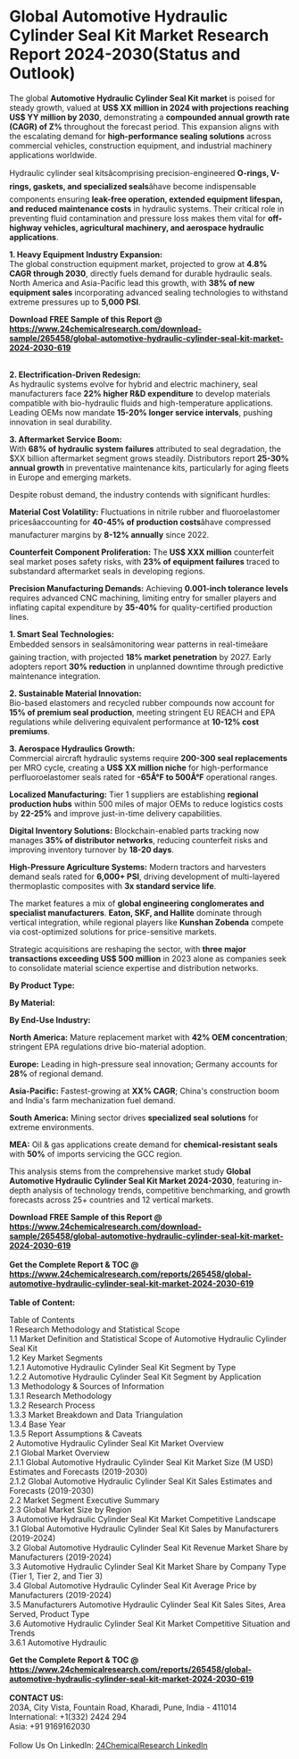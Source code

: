 <h1>Global Automotive Hydraulic Cylinder Seal Kit Market Research Report 2024-2030(Status and Outlook)</h1><p>The global <strong>Automotive Hydraulic Cylinder Seal Kit market</strong> is poised for steady growth, valued at <strong>US$ XX million in 2024 with projections reaching US$ YY million by 2030</strong>, demonstrating a <strong>compounded annual growth rate (CAGR) of Z%</strong> throughout the forecast period. This expansion aligns with the escalating demand for <strong>high-performance sealing solutions</strong> across commercial vehicles, construction equipment, and industrial machinery applications worldwide.</p><p>Hydraulic cylinder seal kitsâcomprising precision-engineered <strong>O-rings, V-rings, gaskets, and specialized seals</strong>âhave become indispensable components ensuring <strong>leak-free operation, extended equipment lifespan, and reduced maintenance costs</strong> in hydraulic systems. Their critical role in preventing fluid contamination and pressure loss makes them vital for <strong>off-highway vehicles, agricultural machinery, and aerospace hydraulic applications</strong>.</p><p><strong>1. Heavy Equipment Industry Expansion:</strong><br>
The global construction equipment market, projected to grow at <strong>4.8% CAGR through 2030</strong>, directly fuels demand for durable hydraulic seals. North America and Asia-Pacific lead this growth, with <strong>38% of new equipment sales</strong> incorporating advanced sealing technologies to withstand extreme pressures up to <strong>5,000 PSI</strong>.</p><div><b>Download FREE Sample of this Report @ 
            <a href="https://www.24chemicalresearch.com/download-sample/265458/global-automotive-hydraulic-cylinder-seal-kit-market-2024-2030-619">
            https://www.24chemicalresearch.com/download-sample/265458/global-automotive-hydraulic-cylinder-seal-kit-market-2024-2030-619</a></b></div><br><p><strong>2. Electrification-Driven Redesign:</strong><br>
As hydraulic systems evolve for hybrid and electric machinery, seal manufacturers face <strong>22% higher R&amp;D expenditure</strong> to develop materials compatible with bio-hydraulic fluids and high-temperature applications. Leading OEMs now mandate <strong>15-20% longer service intervals</strong>, pushing innovation in seal durability.</p><p><strong>3. Aftermarket Service Boom:</strong><br>
With <strong>68% of hydraulic system failures</strong> attributed to seal degradation, the $XX billion aftermarket segment grows steadily. Distributors report <strong>25-30% annual growth</strong> in preventative maintenance kits, particularly for aging fleets in Europe and emerging markets.</p><p>Despite robust demand, the industry contends with significant hurdles:</p><p><strong>Material Cost Volatility:</strong> Fluctuations in nitrile rubber and fluoroelastomer pricesâaccounting for <strong>40-45% of production costs</strong>âhave compressed manufacturer margins by <strong>8-12% annually</strong> since 2022.</p><p><strong>Counterfeit Component Proliferation:</strong> The <strong>US$ XXX million</strong> counterfeit seal market poses safety risks, with <strong>23% of equipment failures</strong> traced to substandard aftermarket seals in developing regions.</p><p><strong>Precision Manufacturing Demands:</strong> Achieving <strong>0.001-inch tolerance levels</strong> requires advanced CNC machining, limiting entry for smaller players and inflating capital expenditure by <strong>35-40%</strong> for quality-certified production lines.</p><p><strong>1. Smart Seal Technologies:</strong><br>
Embedded sensors in sealsâmonitoring wear patterns in real-timeâare gaining traction, with projected <strong>18% market penetration</strong> by 2027. Early adopters report <strong>30% reduction</strong> in unplanned downtime through predictive maintenance integration.</p><p><strong>2. Sustainable Material Innovation:</strong><br>
Bio-based elastomers and recycled rubber compounds now account for <strong>15% of premium seal production</strong>, meeting stringent EU REACH and EPA regulations while delivering equivalent performance at <strong>10-12% cost premiums</strong>.</p><p><strong>3. Aerospace Hydraulics Growth:</strong><br>
Commercial aircraft hydraulic systems require <strong>200-300 seal replacements</strong> per MRO cycle, creating a <strong>US$ XX million niche</strong> for high-performance perfluoroelastomer seals rated for <strong>-65Â°F to 500Â°F</strong> operational ranges.</p><p><strong>Localized Manufacturing:</strong> Tier 1 suppliers are establishing <strong>regional production hubs</strong> within 500 miles of major OEMs to reduce logistics costs by <strong>22-25%</strong> and improve just-in-time delivery capabilities.</p><p><strong>Digital Inventory Solutions:</strong> Blockchain-enabled parts tracking now manages <strong>35% of distributor networks</strong>, reducing counterfeit risks and improving inventory turnover by <strong>18-20 days</strong>.</p><p><strong>High-Pressure Agriculture Systems:</strong> Modern tractors and harvesters demand seals rated for <strong>6,000+ PSI</strong>, driving development of multi-layered thermoplastic composites with <strong>3x standard service life</strong>.</p><p>The market features a mix of <strong>global engineering conglomerates and specialist manufacturers</strong>. <strong>Eaton, SKF, and Hallite</strong> dominate through vertical integration, while regional players like <strong>Kunshan Zobenda</strong> compete via cost-optimized solutions for price-sensitive markets.</p><p>Strategic acquisitions are reshaping the sector, with <strong>three major transactions exceeding US$ 500 million</strong> in 2023 alone as companies seek to consolidate material science expertise and distribution networks.</p><p><strong>By Product Type:</strong></p><p><strong>By Material:</strong></p><p><strong>By End-Use Industry:</strong></p><p><strong>North America:</strong> Mature replacement market with <strong>42% OEM concentration</strong>; stringent EPA regulations drive bio-material adoption.</p><p><strong>Europe:</strong> Leading in high-pressure seal innovation; Germany accounts for <strong>28%</strong> of regional demand.</p><p><strong>Asia-Pacific:</strong> Fastest-growing at <strong>XX% CAGR</strong>; China's construction boom and India's farm mechanization fuel demand.</p><p><strong>South America:</strong> Mining sector drives <strong>specialized seal solutions</strong> for extreme environments.</p><p><strong>MEA:</strong> Oil &amp; gas applications create demand for <strong>chemical-resistant seals</strong> with <strong>50%</strong> of imports servicing the GCC region.</p><p>This analysis stems from the comprehensive market study <strong>Global Automotive Hydraulic Cylinder Seal Kit Market 2024-2030</strong>, featuring in-depth analysis of technology trends, competitive benchmarking, and growth forecasts across 25+ countries and 12 vertical markets.</p><div><b>Download FREE Sample of this Report @ 
            <a href="https://www.24chemicalresearch.com/download-sample/265458/global-automotive-hydraulic-cylinder-seal-kit-market-2024-2030-619">
            https://www.24chemicalresearch.com/download-sample/265458/global-automotive-hydraulic-cylinder-seal-kit-market-2024-2030-619</a></b></div><br><div><b>Get the Complete Report & TOC @ 
            <a href="https://www.24chemicalresearch.com/reports/265458/global-automotive-hydraulic-cylinder-seal-kit-market-2024-2030-619">
            https://www.24chemicalresearch.com/reports/265458/global-automotive-hydraulic-cylinder-seal-kit-market-2024-2030-619</a></b></div><br>
            <b>Table of Content:</b><p>Table of Contents<br />
1 Research Methodology and Statistical Scope<br />
1.1 Market Definition and Statistical Scope of Automotive Hydraulic Cylinder Seal Kit<br />
1.2 Key Market Segments<br />
1.2.1 Automotive Hydraulic Cylinder Seal Kit Segment by Type<br />
1.2.2 Automotive Hydraulic Cylinder Seal Kit Segment by Application<br />
1.3 Methodology & Sources of Information<br />
1.3.1 Research Methodology<br />
1.3.2 Research Process<br />
1.3.3 Market Breakdown and Data Triangulation<br />
1.3.4 Base Year<br />
1.3.5 Report Assumptions & Caveats<br />
2 Automotive Hydraulic Cylinder Seal Kit Market Overview<br />
2.1 Global Market Overview<br />
2.1.1 Global Automotive Hydraulic Cylinder Seal Kit Market Size (M USD) Estimates and Forecasts (2019-2030)<br />
2.1.2 Global Automotive Hydraulic Cylinder Seal Kit Sales Estimates and Forecasts (2019-2030)<br />
2.2 Market Segment Executive Summary<br />
2.3 Global Market Size by Region<br />
3 Automotive Hydraulic Cylinder Seal Kit Market Competitive Landscape<br />
3.1 Global Automotive Hydraulic Cylinder Seal Kit Sales by Manufacturers (2019-2024)<br />
3.2 Global Automotive Hydraulic Cylinder Seal Kit Revenue Market Share by Manufacturers (2019-2024)<br />
3.3 Automotive Hydraulic Cylinder Seal Kit Market Share by Company Type (Tier 1, Tier 2, and Tier 3)<br />
3.4 Global Automotive Hydraulic Cylinder Seal Kit Average Price by Manufacturers (2019-2024)<br />
3.5 Manufacturers Automotive Hydraulic Cylinder Seal Kit Sales Sites, Area Served, Product Type<br />
3.6 Automotive Hydraulic Cylinder Seal Kit Market Competitive Situation and Trends<br />
3.6.1 Automotive Hydraulic</p><div><b>Get the Complete Report & TOC @ 
            <a href="https://www.24chemicalresearch.com/reports/265458/global-automotive-hydraulic-cylinder-seal-kit-market-2024-2030-619">
            https://www.24chemicalresearch.com/reports/265458/global-automotive-hydraulic-cylinder-seal-kit-market-2024-2030-619</a></b></div><br><b>CONTACT US:</b><br>
            203A, City Vista, Fountain Road, Kharadi, Pune, India - 411014<br>
            International: +1(332) 2424 294<br>
            Asia: +91 9169162030 <br><br>
            Follow Us On LinkedIn: <a href="https://www.linkedin.com/company/24chemicalresearch/">24ChemicalResearch LinkedIn</a>